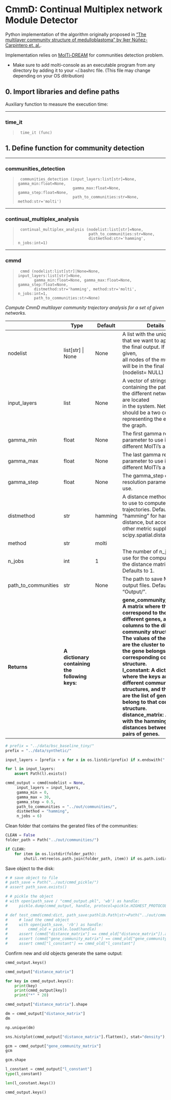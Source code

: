 # CmmD: Continual Multiplex network Module Detector


<!-- WARNING: THIS FILE WAS AUTOGENERATED! DO NOT EDIT! -->

Python implementation of the algorithm originally proposed in [“The
multilayer community structure of medulloblastoma” by Iker
Núñez-Carpintero et.
al.](https://www.sciencedirect.com/science/article/pii/S2589004221003333).

Implementation relies on
[MolTi-DREAM](https://github.com/gilles-didier/MolTi-DREAM) for
communities detection problem.

- Make sure to add molti-console as an executable program from any
  directory by adding it to your ~/.bashrc file. (This file may change
  depending on your OS ditribution)

## 0. Import libraries and define paths

Auxiliary function to measure the execution time:

------------------------------------------------------------------------

### time_it

>      time_it (func)

## 1. Define function for community detection

------------------------------------------------------------------------

### communities_detection

>      communities_detection (input_layers:list[str]=None, gamma_min:float=None,
>                             gamma_max:float=None, gamma_step:float=None,
>                             path_to_communities:str=None, method:str='molti')

------------------------------------------------------------------------

### continual_multiplex_analysis

>      continual_multiplex_analysis (nodelist:list[str]=None,
>                                    path_to_communities:str=None,
>                                    distmethod:str='hamming', n_jobs:int=1)

------------------------------------------------------------------------

### cmmd

>      cmmd (nodelist:list[str]|None=None, input_layers:list[str]=None,
>            gamma_min:float=None, gamma_max:float=None, gamma_step:float=None,
>            distmethod:str='hamming', method:str='molti', n_jobs:int=1,
>            path_to_communities:str=None)

*Compute CmmD multilayer community trajectory analysis for a set of
given networks.*

<table>
<colgroup>
<col style="width: 6%" />
<col style="width: 25%" />
<col style="width: 34%" />
<col style="width: 34%" />
</colgroup>
<thead>
<tr class="header">
<th></th>
<th><strong>Type</strong></th>
<th><strong>Default</strong></th>
<th><strong>Details</strong></th>
</tr>
</thead>
<tbody>
<tr class="odd">
<td>nodelist</td>
<td>list[str] | None</td>
<td>None</td>
<td>A list with the unique nodes that we want to appear in the final
output. If not given,<br>all nodes of the multiplex will be in the final
output (nodelist= NULL)</td>
</tr>
<tr class="even">
<td>input_layers</td>
<td>list</td>
<td>None</td>
<td>A vector of strings containing the paths where the different network
layers are located<br>in the system. Networks should be a two column
file representing the edges of the graph.</td>
</tr>
<tr class="odd">
<td>gamma_min</td>
<td>float</td>
<td>None</td>
<td>The first gamma resolution parameter to use in the different MolTi’s
analysis</td>
</tr>
<tr class="even">
<td>gamma_max</td>
<td>float</td>
<td>None</td>
<td>The last gamma resolution parameter to use in the different MolTi’s
analysis.</td>
</tr>
<tr class="odd">
<td>gamma_step</td>
<td>float</td>
<td>None</td>
<td>The gamma_step of the resolution parameter to use.</td>
</tr>
<tr class="even">
<td>distmethod</td>
<td>str</td>
<td>hamming</td>
<td>A distance method metric to use to compute the trajectories.
Defaults to “hamming” for hamming<br>distance, but accepts any other
metric supplied by scipy.spatial.distance.pdist.</td>
</tr>
<tr class="odd">
<td>method</td>
<td>str</td>
<td>molti</td>
<td></td>
</tr>
<tr class="even">
<td>n_jobs</td>
<td>int</td>
<td>1</td>
<td>The number of n_jobs to use for the computation of the distance
matrix. Defaults to 1.</td>
</tr>
<tr class="odd">
<td>path_to_communities</td>
<td>str</td>
<td>None</td>
<td>The path to save Molti’s output files. Defaults to “Output/”.</td>
</tr>
<tr class="even">
<td><strong>Returns</strong></td>
<td><strong>A dictionary containing the following keys:</strong></td>
<td></td>
<td><strong>gene_community_matrix: A matrix where the rows correspond to
the different genes, and the columns to the different community
structures. The values of the matrix are the cluster to which the gene
belongs in the corresponding community structure.<br>l_constant: A
dictionary where the keys are the different community structures, and
the values are the list of genes that belong to that community
structure.<br>distance_matrix: A matrix with the hamming distances
between all pairs of genes.</strong></td>
</tr>
</tbody>
</table>

``` python
# prefix = "../data/bsc_baseline_tiny/"
prefix = "../data/synthetic/"

input_layers = [prefix + x for x in os.listdir(prefix) if x.endswith(".csv")]

for l in input_layers:
    assert Path(l).exists()

cmmd_output = cmmd(nodelist = None,
     input_layers = input_layers,
     gamma_min = 0,
     gamma_max = 30,
     gamma_step = 0.5,
     path_to_communities = "../out/communities/",
     distmethod = "hamming",
     n_jobs = 6)
```

Clean folder that contains the gerated files of the communities:

``` python
CLEAN = False
folder_path = Path("../out/communities/")

if CLEAN:
    for item in os.listdir(folder_path):
        shutil.rmtree(os.path.join(folder_path, item)) if os.path.isdir(os.path.join(folder_path, item)) else os.remove(os.path.join(folder_path, item))
```

Save object to the disk:

``` python
# # save object to file
# path_save = Path("../out/cmmd_pickle/")
# assert path_save.exists()

# # pickle the object
# with open(path_save / "cmmd_output.pkl", 'wb') as handle:
#     pickle.dump(cmmd_output, handle, protocol=pickle.HIGHEST_PROTOCOL)
```

``` python
# def test_cmmd(cmmd:dict, path_save:pathlib.Path|str=Path("../out/cmmd_pickle/cmmd_output.pkl")) -> None:
#     # load the cmmd object
#     with open(path_save, 'rb') as handle:
#         cmmd_old = pickle.load(handle)
#     assert (cmmd["distance_matrix"] == cmmd_old["distance_matrix"]).all()
#     assert (cmmd["gene_community_matrix"] == cmmd_old["gene_community_matrix"]).all()
#     assert cmmd["l_constant"] == cmmd_old["l_constant"]
```

Confirm new and old objects generate the same output:

``` python
cmmd_output.keys()
```

``` python
cmmd_output["distance_matrix"]
```

``` python
for key in cmmd_output.keys():
    print(key)
    print(cmmd_output[key])
    print("*" * 20)
```

``` python
cmmd_output["distance_matrix"].shape
```

``` python
dm = cmmd_output["distance_matrix"]
dm
```

``` python
np.unique(dm)
```

``` python
sns.histplot(cmmd_output["distance_matrix"].flatten(), stat="density");
```

``` python
gcm = cmmd_output["gene_community_matrix"]
gcm
```

``` python
gcm.shape
```

``` python
l_constant = cmmd_output["l_constant"]
type(l_constant)
```

``` python
len(l_constant.keys())
```

``` python
cmmd_output.keys()
```
